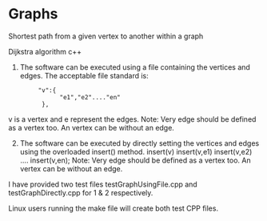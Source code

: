 # Graphs
Shortest path from a given vertex to another within a graph

Dijkstra algorithm c++

1. The software can be executed using a file containing the vertices and edges.
  The acceptable file standard is:
	
            "v":{
                  "e1","e2"...."en"
             },
						 
 v is a vertex and e represent the edges.
  Note: Very edge should be defined as a vertex too. An vertex can be without an edge.

2. The software can be executed by directly setting the vertices and edges using the overloaded insert() method.
  insert(v) insert(v,e1) insert(v,e2) .... insert(v,en);
  Note: Very edge should be defined as a vertex too. An vertex can be without an edge.

I have provided two test files testGraphUsingFile.cpp and testGraphDirectly.cpp for 1 & 2 respectively.

Linux users running the make file will create both test CPP files.
